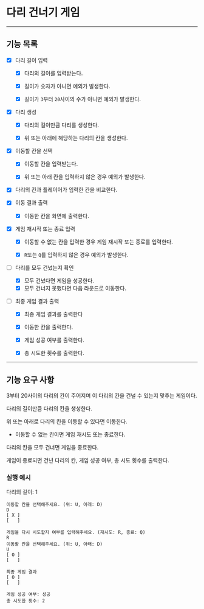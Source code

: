 # 다리 건너기 게임

---
## 기능 목록
- [x] 다리 길이 입력
  - [x] 다리의 길이를 입력받는다.
  - [x] 길이가 숫자가 아니면 예외가 발생한다.
  - [x] 길이가 `3`부터 `20`사이의 수가 아니면 예외가 발생한다.


- [x] 다리 생성
  - [x] 다리의 길이만큼 다리를 생성한다.
  - [x] 위 또는 아래에 해당하는 다리의 칸을 생성한다.


- [x] 이동할 칸을 선택
  - [x] 이동할 칸을 입력받는다.
  - [x] 위 또는 아래 칸을 입력하지 않은 경우 예외가 발생한다.


- [x] 다리의 칸과 플레이어가 입력한 칸을 비교한다.


- [x] 이동 결과 출력
  - [x] 이동한 칸을 화면에 출력한다.


- [x] 게임 재시작 또는 종료 입력
  - [x] 이동할 수 없는 칸을 입력한 경우 게임 재시작 또는 종료를 입력한다.
  - [x] `R`또는 `Q`를 입력하지 않은 경우 예외가 발생한다.


- [ ] 다리를 모두 건넜는지 확인
  - [x] 모두 건넜다면 게임을 성공한다.
  - [x] 모두 건너지 못했다면 다음 라운드로 이동한다.

- [ ] 최종 게임 결과 출력
  - [x] 최종 게임 결과를 출력한다
  - [x] 이동한 칸을 출럭한다.
  - [x] 게임 성공 여부를 출력한다.
  - [x] 총 시도한 횟수를 출력한다.


---
## 기능 요구 사항

3부터 20사이의 다리의 칸이 주어지며 이 다리의 칸을 건널 수 있는지 맞추는 게임이다.

다리의 길이만큼 다리의 칸을 생성한다.

위 또는 아래로 다리의 칸을 이동할 수 있다면 이동한다.
- 이동할 수 없는 칸이면 게임 재시도 또는 종료한다.

다리의 칸을 모두 건너면 게임을 종료한다.

게임이 종료되면 건넌 다리의 칸, 게임 성공 여부, 총 시도 횟수를 출력한다.

### 실행 예시

다리의 길이: 1

```
이동할 칸을 선택해주세요. (위: U, 아래: D)
D
[ X ]
[   ]

게임을 다시 시도할지 여부를 입력해주세요. (재시도: R, 종료: Q)
R
이동할 칸을 선택해주세요. (위: U, 아래: D)
U
[ O ]
[   ]

최종 게임 결과
[ O ]
[   ]

게임 성공 여부: 성공
총 시도한 횟수: 2
```